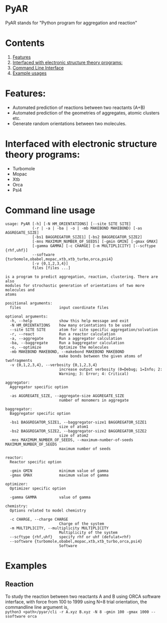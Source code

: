 # PyAR
PyAR stands for "Python program for aggregation and reaction"

# Contents

1.  [Features](#features)
2.  [Interfaced with electronic structure theory programs:](#interface)
3.  [Command Line Interface](#cli)
4.  [Example usages](#examples)

# Features:
* Automated prediction of reactions between two reactants (A+B)
* Automated prediction of the geometries of aggregates, atomic clusters etc.
* Generate random orientations between two molecules.



# Interfaced with electronic structure theory programs:<a name="interface"></a>
- Turbomole
- Mopac
- Xtb
- Orca
- Psi4

# Command line usage<a name="cli"></a>
```
usage: PyAR [-h] [-N HM_ORIENTATIONS] [--site SITE SITE]
            (-r | -a | -ba | -o | -mb MAKEBOND MAKEBOND) [-as AGGREGATE_SIZE]
            [-bs1 BAGGREGATOR_SIZE1] [-bs2 BAGGREGATOR_SIZE2]
            [-mns MAXIMUM_NUMBER_OF_SEEDS] [-gmin GMIN] [-gmax GMAX]
            [-gamma GAMMA] [-c CHARGE] [-m MULTIPLICITY] [--scftype {rhf,uhf}]
            --software {turbomole,obabel,mopac,xtb,xtb_turbo,orca,psi4}
            [-v {0,1,2,3,4}]
            files [files ...]

is a program to predict aggregation, reaction, clustering. There are also
modules for strochastic generation of orientations of two more molecules and
atoms

positional arguments:
  files                 input coordinate files

optional arguments:
  -h, --help            show this help message and exit
  -N HM_ORIENTATIONS    how many orientations to be used
  --site SITE SITE      atom for site specific aggregation/solvation
  -r, --react           Run a reactor calculation
  -a, --aggregate       Run a aggregator calculation
  -ba, --baggregate     Run a baggregator calculation
  -o, --optimize        Optimize the molecules
  -mb MAKEBOND MAKEBOND, --makebond MAKEBOND MAKEBOND
                        make bonds between the given atoms of twofragments
  -v {0,1,2,3,4}, --verbosity {0,1,2,3,4}
                        increase output verbosity (0=Debug; 1=Info; 2:
                        Warning; 3: Error; 4: Critical)

aggregator:
  Aggregator specific option

  -as AGGREGATE_SIZE, --aggregate-size AGGREGATE_SIZE
                        number of monomers in aggregate

baggregator:
  Baggregator specific option

  -bs1 BAGGREGATOR_SIZE1, --baggregator-size1 BAGGREGATOR_SIZE1
                        size of atom1
  -bs2 BAGGREGATOR_SIZE2, --baggregator-size2 BAGGREGATOR_SIZE2
                        size of atom2
  -mns MAXIMUM_NUMBER_OF_SEEDS, --maximum-number-of-seeds MAXIMUM_NUMBER_OF_SEEDS
                        maximum number of seeds

reactor:
  Reactor specific option

  -gmin GMIN            minimum value of gamma
  -gmax GMAX            maximum value of gamma

optimizer:
  Optimizer specific option

  -gamma GAMMA          value of gamma

chemistry:
  Options related to model chemistry

  -c CHARGE, --charge CHARGE
                        Charge of the system
  -m MULTIPLICITY, --multiplicity MULTIPLICITY
                        Multiplicity of the system
  --scftype {rhf,uhf}   specify rhf or uhf (defulat=rhf)
  --software {turbomole,obabel,mopac,xtb,xtb_turbo,orca,psi4}
                        Software
```

# Examples

## Reaction

To study the reaction between two reactants A and B using ORCA software interface, with force from 100 to 1999 using N=8 trial orientation, the commandline line argument is,  
```python3 <path>/pyar/cli -r A.xyz B.xyz -N 8 -gmin 100 -gmax 1000 --ssoftware orca```
